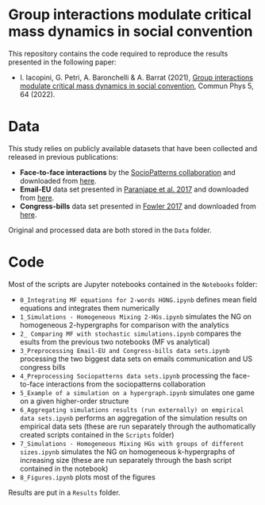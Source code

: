 # Group interactions modulate critical mass dynamics in social convention

This repository contains the code required to reproduce the results presented in the following paper:
- I. Iacopini, G. Petri, A. Baronchelli & A. Barrat (2021), [Group interactions modulate critical mass dynamics in social convention](https://doi.org/10.1038/s42005-022-00845-y), Commun Phys 5, 64 (2022).

# Data
 
 This study relies on publicly available datasets that have been collected and released in previous publications:
 
- **Face-to-face interactions** by the [SocioPatterns collaboration](http://www.sociopatterns.org/) and downloaded from [here](http://www.sociopatterns.org/datasets/).
- **Email-EU** data set presented in [Paranjape et al. 2017](https://dl.acm.org/doi/10.1145/3018661.3018731) and downloaded from [here](https://github.com/arbenson/ScHoLP-Data).
- **Congress-bills** data set presented in [Fowler 2017](https://www.sciencedirect.com/science/article/pii/S0378873305000730) and downloaded from [here](https://github.com/arbenson/ScHoLP-Data).

Original and processed data are both stored in the `Data` folder.

# Code

Most of the scripts are Jupyter notebooks contained in the `Notebooks` folder:
- `0_Integrating MF equations for 2-words HONG.ipynb` defines mean field equations and integrates them numerically
- `1_Simulations - Homogeneous Mixing 2-HGs.ipynb` simulates the NG on homogeneous 2-hypergraphs for comparison with the analytics
- `2_ Comparing MF with stochastic simulations.ipynb` compares the esults from the previous two notebooks (MF vs analytical)
- `3_Preprocessing Email-EU and Congress-bills data sets.ipynb` processing the two biggest data sets on emails communication and US congress bills
- `4_Preprocessing Sociopatterns data sets.ipynb` processing the face-to-face interactions from the sociopatterns collaboration
- `5_Example of a simulation on a hypergraph.ipynb` simulates one game on a given higher-order structure
- `6_Aggregating simulations results (run externally) on empirical data sets.ipynb` performs an aggregation of the simulation results on empirical data sets (these are run separately through the authomatically created scripts contained in the `Scripts` folder)
- `7_Simulations - Homogeneous Mixing HGs with groups of different sizes.ipynb` simulates the NG on homogeneous k-hypergraphs of increasing size (these are run separately through the bash script contained in the notebook)
- `8_Figures.ipynb` plots most of the figures

Results are put in a `Results` folder.
